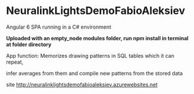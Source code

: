 # NeuralinkLightsDemoFabioAleksiev

Angular 6 SPA running in a C# environment

**Uploaded with an empty_node modules folder, run npm install in terminal at folder directory**

App function: Memorizes drawing patterns in SQL tables which it can repeat,

infer averages from them and compile new patterns from the stored data

site http://neuralinklightsdemofabioaleksiev.azurewebsites.net 
